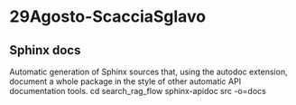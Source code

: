 # 29Agosto-ScacciaSglavo

## Sphinx docs

Automatic generation of Sphinx sources that, using the autodoc extension, document a whole package in the style of other automatic API documentation tools.
    cd search_rag_flow
    sphinx-apidoc src -o=docs